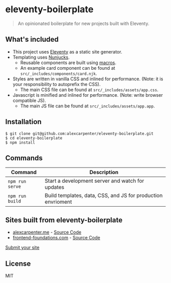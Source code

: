 # eleventy-boilerplate

> An opinionated boilerplate for new projects built with Eleventy.

## What's included

- This project uses [Eleventy](https://www.11ty.io/) as a static site generator.
- Templating uses [Nunjucks](https://mozilla.github.io/nunjucks/).
  - Reusable components are built using [macros](https://mozilla.github.io/nunjucks/templating.html#macro).
  - An example card component can be found at `src/_includes/components/card.njk`.
- Styles are written in vanilla CSS and inlined for performance. (Note: it is your responsibility to autoprefix the CSS).
  - The main CSS file can be found at `src/_includes/assets/app.css`.
- Javascript is minified and inlined for performance. (Note: write browser compatible JS).
  - The main JS file can be found at `src/_includes/assets/app.app`.

## Installation

```
$ git clone git@github.com:alexcarpenter/eleventy-boilerplate.git
$ cd eleventy-boilerplate
$ npm install
```

## Commands

| Command         | Description                                                  |
| --------------- | ------------------------------------------------------------ |
| `npm run serve` | Start a development server and watch for updates             |
| `npm run build` | Build templates, data, CSS, and JS for production envrioment |

## Sites built from eleventy-boilerplate

- [alexcarpenter.me](https://alexcarpenter.me) - [Source Code](https://github.com/alexcarpenter/alexcarpenter.me)
- [frontend-foundations.com](https://frontend-foundations.com) - [Source Code](https://github.com/alexcarpenter/frontend-foundations)

[Submit your site](https://github.com/alexcarpenter/eleventy-boilerplate/issues/new?title=built+with+eleventy-boilerplate&labels=submission)

## License

MIT
